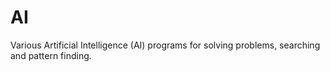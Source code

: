 # AI 

Various Artificial Intelligence (AI) programs for solving problems, searching and pattern finding.

 
